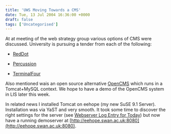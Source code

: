 ```yaml
---
title: 'UWS Moving Towards a CMS'
date: Tue, 13 Jul 2004 16:36:00 +0000
draft: false
tags: ['Uncategorised']
---
```


At at meeting of the web strategy group various options of CMS were discussed. University is pursuing a tender from each of the following:

*   [RedDot](http://www.reddot.co.uk/)
    
*   [Percussion](http://www.percussion.com/)
    
*   [TerminalFour](http://www.terminalfour.com/)
    

Also mentioned wais an open source alternative [OpenCMS](http://www.opencms.org/opencms/en/) which runs in a Tomcat+MySQL context. We hope to have a demo of the OpenCMS system in LIS later this week.

In related news I installed Tomcat on eehope (my new SuSE 9.1 Server). Installation was via YaST and very smooth. It took some time to discover the right settings for the server (see [Webserver Log Entry for Today](http://eespectre.blogspot.com/#108973565153642707)) but now have a running demoserver at [http://eehope.swan.ac.uk:8080](http://eehope.swan.ac.uk:8080).